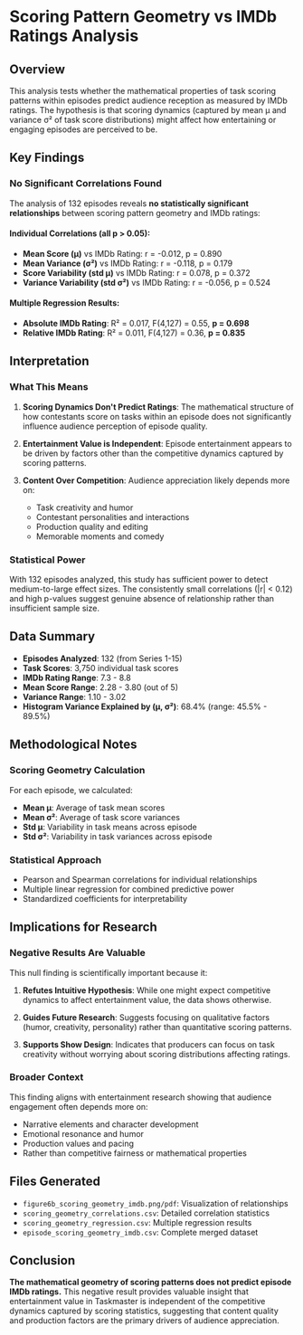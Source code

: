 # Scoring Pattern Geometry vs IMDb Ratings Analysis

## Overview

This analysis tests whether the mathematical properties of task scoring patterns within episodes predict audience reception as measured by IMDb ratings. The hypothesis is that scoring dynamics (captured by mean μ and variance σ² of task score distributions) might affect how entertaining or engaging episodes are perceived to be.

## Key Findings

### **No Significant Correlations Found**

The analysis of 132 episodes reveals **no statistically significant relationships** between scoring pattern geometry and IMDb ratings:

#### Individual Correlations (all p > 0.05):
- **Mean Score (μ)** vs IMDb Rating: r = -0.012, p = 0.890
- **Mean Variance (σ²)** vs IMDb Rating: r = -0.118, p = 0.179  
- **Score Variability (std μ)** vs IMDb Rating: r = 0.078, p = 0.372
- **Variance Variability (std σ²)** vs IMDb Rating: r = -0.056, p = 0.524

#### Multiple Regression Results:
- **Absolute IMDb Rating**: R² = 0.017, F(4,127) = 0.55, **p = 0.698**
- **Relative IMDb Rating**: R² = 0.011, F(4,127) = 0.36, **p = 0.835**

## Interpretation

### What This Means

1. **Scoring Dynamics Don't Predict Ratings**: The mathematical structure of how contestants score on tasks within an episode does not significantly influence audience perception of episode quality.

2. **Entertainment Value is Independent**: Episode entertainment appears to be driven by factors other than the competitive dynamics captured by scoring patterns.

3. **Content Over Competition**: Audience appreciation likely depends more on:
   - Task creativity and humor
   - Contestant personalities and interactions  
   - Production quality and editing
   - Memorable moments and comedy

### Statistical Power

With 132 episodes analyzed, this study has sufficient power to detect medium-to-large effect sizes. The consistently small correlations (|r| < 0.12) and high p-values suggest genuine absence of relationship rather than insufficient sample size.

## Data Summary

- **Episodes Analyzed**: 132 (from Series 1-15)
- **Task Scores**: 3,750 individual task scores
- **IMDb Rating Range**: 7.3 - 8.8
- **Mean Score Range**: 2.28 - 3.80 (out of 5)
- **Variance Range**: 1.10 - 3.02
- **Histogram Variance Explained by (μ, σ²)**: 68.4% (range: 45.5% - 89.5%)

## Methodological Notes

### Scoring Geometry Calculation
For each episode, we calculated:
- **Mean μ**: Average of task mean scores
- **Mean σ²**: Average of task score variances  
- **Std μ**: Variability in task means across episode
- **Std σ²**: Variability in task variances across episode

### Statistical Approach
- Pearson and Spearman correlations for individual relationships
- Multiple linear regression for combined predictive power
- Standardized coefficients for interpretability

## Implications for Research

### Negative Results Are Valuable

This null finding is scientifically important because it:

1. **Refutes Intuitive Hypothesis**: While one might expect competitive dynamics to affect entertainment value, the data shows otherwise.

2. **Guides Future Research**: Suggests focusing on qualitative factors (humor, creativity, personality) rather than quantitative scoring patterns.

3. **Supports Show Design**: Indicates that producers can focus on task creativity without worrying about scoring distributions affecting ratings.

### Broader Context

This finding aligns with entertainment research showing that audience engagement often depends more on:
- Narrative elements and character development
- Emotional resonance and humor
- Production values and pacing
- Rather than competitive fairness or mathematical properties

## Files Generated

- `figure6b_scoring_geometry_imdb.png/pdf`: Visualization of relationships
- `scoring_geometry_correlations.csv`: Detailed correlation statistics
- `scoring_geometry_regression.csv`: Multiple regression results
- `episode_scoring_geometry_imdb.csv`: Complete merged dataset

## Conclusion

**The mathematical geometry of scoring patterns does not predict episode IMDb ratings.** This negative result provides valuable insight that entertainment value in Taskmaster is independent of the competitive dynamics captured by scoring statistics, suggesting that content quality and production factors are the primary drivers of audience appreciation. 